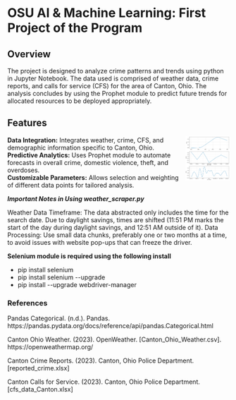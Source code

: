 <h1>OSU AI & Machine Learning: First Project of the Program</h1>

## Overview
The project is designed to analyze crime patterns and trends using python in Jupyter
Notebook.  The data used is comprised of weather data, crime reports, and calls for service
(CFS) for the area of Canton, Ohio.  The analysis concludes by using the Prophet module
to predict future trends for allocated resources to be deployed appropriately.

<h2>Features</h2>
<p><img src="https://github.com/jd-sterren/OSU_Project1/blob/main/Resources/img/output2-resampled.png" style="float: right;height:100px;display:block;" alt="Prediction Analysis">
<b>Data Integration:</b> Integrates weather, crime, CFS, and demographic 
information specific to Canton, Ohio.<br/>
<b>Predictive Analytics:</b> Uses Prophet module to automate forecasts in 
overall crime, domestic violence, theft, and overdoses.<br/>
<b>Customizable Parameters:</b> Allows selection and weighting of different data points for tailored analysis.</p>

<p><b><i>Important Notes in Using weather_scraper.py</i></b></p>
<p>Weather Data Timeframe: The data abstracted only includes the time for the search date. Due to daylight savings, 
times are shifted (11:51 PM marks the start of the day during daylight savings, and 12:51 AM outside of it).
Data Processing: Use small data chunks, preferably one or two months at a time, to avoid issues 
with website pop-ups that can freeze the driver.</p>
<p><b>Selenium module is required using the following install</b></p>
<ul>
    <li>pip install selenium</li>
    <li>pip install selenium --upgrade</li>
    <li>pip install --upgrade webdriver-manager</li>
</ul>


<h3>References</h3>
<p>Pandas Categorical. (n.d.). Pandas. https://pandas.pydata.org/docs/reference/api/pandas.Categorical.html</p>
<p>Canton Ohio Weather. (2023). OpenWeather. [Canton_Ohio_Weather.csv]. https://openweathermap.org/</p>
<p>Canton Crime Reports. (2023). Canton, Ohio Police Department. [reported_crime.xlsx]</p>
<p>Canton Calls for Service. (2023). Canton, Ohio Police Department. [cfs_data_Canton.xlsx]</p>

